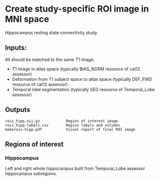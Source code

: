 # Create study-specific ROI image in MNI space

Hippocampus resting state connectivity study.


## Inputs:

All should be matched to the same T1 image.

- T1 image in atlas space (typically BIAS_NORM resource of cat12 assessor)
- Deformation from T1 subject space to atlas space (typically DEF_FWD resource of cat12 assessor)
- Temporal lobe segmentation (typically SEG resource of Temporal_Lobe assessor)


## Outputs

    rois_hipp.nii.gz            Region of interest image
    rois_hipp-labels.csv        Region labels and volumes
	makerois-hipp.pdf           Visual report of final ROI image


## Regions of interest

### Hippocampus

Left and right whole hippocampus built from Temporal_Lobe assessor hippocampus subregions.

